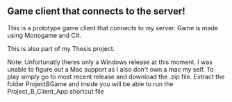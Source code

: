 ## Game client that connects to the server!

This is a prototype game client that connects to my server.
Game is made using Monogame and C#.

This is also part of my Thesis project.

Note: Unfortunatly theres only a Windows release at this moment. I was unable to figure out a Mac support as I also don't own a mac my self.
To play simply go to most recent release and download the .zip file.
Extract the folder ProjectBGame and inside you will be able to run the Project_B_Client_App shortcut file
